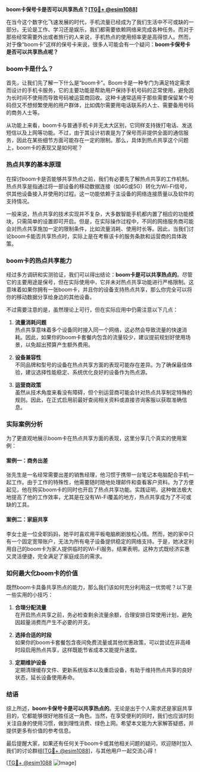 **boom卡保号卡是否可以共享热点？[[TG💪+ @esim1088](https://t.me/s/esim1088)]**

在当今这个数字化飞速发展的时代，手机流量已经成为了我们生活中不可或缺的一部分。无论是工作、学习还是娱乐，我们都需要依赖网络来完成各种任务。而对于那些经常需要外出或者旅行的人来说，手机热点的使用频率更是高得惊人。然而，对于像“boom卡”这样的保号卡来说，很多人可能会有一个疑问：**boom卡保号卡是否可以共享热点呢？**

### boom卡是什么？

首先，让我们先了解一下什么是“boom卡”。Boom卡是一种专门为满足特定需求而设计的手机卡服务，它的主要功能是帮助用户保持手机号码的正常使用，避免因为长时间不使用而导致号码被运营商回收。这种卡通常适用于那些需要保留某个号码但又不想频繁使用的用户群体，比如偶尔需要用电话联系的人士、需要备用号码的商务人士等。

从功能上来看，boom卡与普通手机卡并无太大区别，它同样支持拨打电话、发送短信以及上网等功能。不过，由于其设计初衷是为了保号而非提供全面的通信服务，因此在某些细节方面可能存在一定的限制。那么，具体到热点共享这个问题上，boom卡的表现又是如何呢？

### 热点共享的基本原理

在探讨boom卡是否能够共享热点之前，我们有必要先了解热点共享的工作机制。热点共享是指通过将一部设备的移动数据连接（如4G或5G）转化为Wi-Fi信号，供其他设备接入并使用的过程。这一功能依赖于主设备的网络连接质量以及软件的支持情况。

一般来说，热点共享的技术实现并不复杂，大多数智能手机都内置了相应的功能模块，只需简单的设置即可开启。但是，在实际操作过程中，不同的网络服务商可能会对热点共享施加一定的限制条件，比如流量消耗、使用时长等。因此，当我们讨论boom卡能否共享热点时，实际上是在考察该卡的服务条款和运营商的具体政策。

### boom卡的热点共享能力

经过多方调研和实测验证，我们可以得出结论：**boom卡是可以共享热点的**。尽管它的主要用途是保号，但在实际使用中，它并未对热点共享功能进行严格限制。这意味着如果你拥有一张boom卡，并且你的设备支持热点共享，那么你完全可以将你的移动数据分享给身边的其他设备。

不过需要注意的是，虽然理论上可行，但在实际应用中仍需注意以下几点：

1. **流量消耗问题**  
   热点共享意味着多个设备同时接入同一个网络，这必然会导致流量的快速消耗。因此，如果你的boom卡套餐内包含的流量较少，建议提前规划好使用场景，以免超出预算产生额外费用。

2. **设备兼容性**  
   不同品牌和型号的设备在热点共享方面的表现可能存在差异。为了确保最佳体验，建议选择性能稳定、系统优化良好的设备作为热点源。

3. **运营商政策**  
   虽然从技术角度来看没有障碍，但个别运营商可能会针对热点共享制定特殊的规则。因此，在正式启用前最好查阅相关资料或直接咨询客服以获取准确信息。

### 实际案例分析

为了更直观地展示boom卡在热点共享方面的表现，这里分享几个真实的使用案例：

#### 案例一：商务出差
张先生是一名经常需要出差的销售经理，他习惯于携带一台笔记本电脑配合手机一起工作。由于工作的特殊性，他需要随时随地处理邮件和查看客户资料。为了方便起见，他在购买boom卡的同时也开启了热点共享功能。实践证明，这种做法极大地提高了他的工作效率，尤其是在没有Wi-Fi覆盖的地方，热点共享成为了不可或缺的工具。

#### 案例二：家庭共享
李女士是一位全职妈妈，她平时喜欢用平板电脑刷剧放松心情。然而，她的家中只有一个固定宽带账户，无法为所有电子设备提供稳定的网络支持。于是，她决定利用自己的boom卡为家人提供临时的Wi-Fi服务。结果表明，这种方式既经济实惠又灵活便捷，完全满足了家庭成员的需求。

### 如何最大化boom卡的价值

既然boom卡具备共享热点的能力，那么我们该如何充分利用这一优势呢？以下是一些实用的小技巧：

1. **合理分配流量**  
   在开启热点共享之前，务必检查剩余流量余额，合理安排日常使用计划，避免因超量消费而产生不必要的开支。

2. **选择合适的时段**  
   如果你的boom卡套餐包含夜间免费流量或其他优惠政策，可以尝试在非高峰时段启用热点共享，这样既能节省成本又能提升速度。

3. **定期维护设备**  
   定期清理缓存文件、更新系统版本以及重启设备，有助于维持热点共享的良好状态，延长设备使用寿命。

### 结语

综上所述，**boom卡保号卡是可以共享热点的**。无论是出于个人需求还是家庭共享目的，它都能够很好地胜任这一角色。当然，在享受便利的同时，我们也应该时刻关注自身的使用习惯，做到理性消费、绿色上网。希望本文能为大家解答疑惑，并提供更多有价值的参考信息。

最后提醒大家，如果还有任何关于boom卡或其他相关问题的疑问，欢迎随时加入我们的讨论群组[[TG💪+ @esim1088](https://t.me/s/esim1088)]，与其他用户一起交流心得！

[[TG💪+ @esim1088](https://t.me/s/esim1088) ![Image](https://i.postimg.cc/4NQfJmqS/Snipaste-2025-05-13-00-14-12.png)]